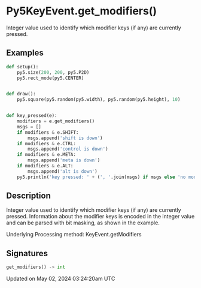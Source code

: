 # Py5KeyEvent.get_modifiers()

Integer value used to identify which modifier keys (if any) are currently pressed.

## Examples

<div class="example-table">

<div class="example-row"><div class="example-cell-image">

</div><div class="example-cell-code">

```python
def setup():
    py5.size(200, 200, py5.P2D)
    py5.rect_mode(py5.CENTER)


def draw():
    py5.square(py5.random(py5.width), py5.random(py5.height), 10)


def key_pressed(e):
    modifiers = e.get_modifiers()
    msgs = []
    if modifiers & e.SHIFT:
        msgs.append('shift is down')
    if modifiers & e.CTRL:
        msgs.append('control is down')
    if modifiers & e.META:
        msgs.append('meta is down')
    if modifiers & e.ALT:
        msgs.append('alt is down')
    py5.println('key pressed: ' + (', '.join(msgs) if msgs else 'no modifiers'))
```

</div></div>

</div>

## Description

Integer value used to identify which modifier keys (if any) are currently pressed. Information about the modifier keys is encoded in the integer value and can be parsed with bit masking, as shown in the example.

Underlying Processing method: KeyEvent.getModifiers

## Signatures

```python
get_modifiers() -> int
```

Updated on May 02, 2024 03:24:20am UTC
